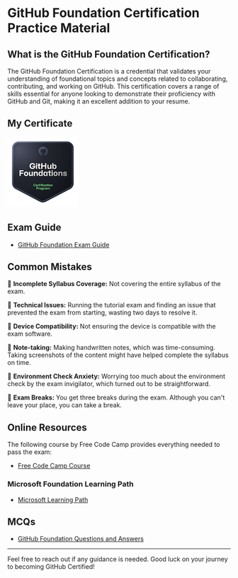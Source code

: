 
# GitHub Foundation Certification Practice Material

## What is the GitHub Foundation Certification?
The GitHub Foundation Certification is a credential that validates your understanding of foundational topics and concepts related to collaborating, contributing, and working on GitHub. This certification covers a range of skills essential for anyone looking to demonstrate their proficiency with GitHub and Git, making it an excellent addition to your resume.

## My Certificate
[![GitHub Foundation Certification Badge](./github-foundations.png)](https://www.credly.com/badges/8666d685-1891-4fbb-90f6-fb0ef497364e/public_url)

## Exam Guide
- [GitHub Foundation Exam Guide](./github-foundation-exam-guide.pdf)

## Common Mistakes

🔸 **Incomplete Syllabus Coverage:** Not covering the entire syllabus of the exam.

🔸 **Technical Issues:** Running the tutorial exam and finding an issue that prevented the exam from starting, wasting two days to resolve it.

🔸 **Device Compatibility:** Not ensuring the device is compatible with the exam software.

🔸 **Note-taking:** Making handwritten notes, which was time-consuming. Taking screenshots of the content might have helped complete the syllabus on time.

🔸 **Environment Check Anxiety:** Worrying too much about the environment check by the exam invigilator, which turned out to be straightforward.

🔸 **Exam Breaks:** You get three breaks during the exam. Although you can't leave your place, you can take a break.

## Online Resources
The following course by Free Code Camp provides everything needed to pass the exam:
- [Free Code Camp Course](https://youtu.be/Jdc0i7RcBv8?si=DxytRcU_DOKsvxX2)

### Microsoft Foundation Learning Path
- [Microsoft Learning Path](https://learn.microsoft.com/en-us/collections/o1njfe825p602p?wt.mc_id=studentamb_242899)

## MCQs
- [GitHub Foundation Questions and Answers](./github-foundation-exam-q&a.pdf)

---

Feel free to reach out if any guidance is needed. Good luck on your journey to becoming GitHub Certified!

